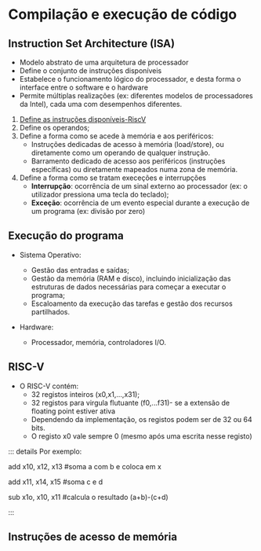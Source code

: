 # Compilação e execução de código

## Instruction Set Architecture (ISA)

- Modelo abstrato de uma arquitetura de processador
- Define o conjunto de instruções disponíveis
- Estabelece o funcionamento lógico do processador, e desta forma o interface entre o software e o hardware
- Permite múltiplas realizações (ex: diferentes modelos de processadores da Intel), cada uma com desempenhos diferentes.

1. [Define as instruções disponíveis-RiscV](https://drive.google.com/file/d/1a4tSO8MrOxcFGxrdwuO_4-0-kBs3Ol3Q/view?usp=sharing)
2. Define os operandos;
3. Define a forma como se acede à memória e aos periféricos:
   - Instruções dedicadas de acesso à memória (load/store), ou diretamente como um operando de qualquer instrução.
   - Barramento dedicado de acesso aos periféricos (instruções específicas) ou diretamente mapeados numa zona de memória.
4. Define a forma como se tratam execeções e interrupções
   - **Interrupção**: ocorrência de um sinal externo ao processador (ex: o utilizador pressiona uma tecla do teclado);
   - **Exceção**: ocorrência de um evento especial durante a execução de um programa (ex: divisão por zero)

## Execução do programa

- Sistema Operativo:

  - Gestão das entradas e saídas;
  - Gestão da memória (RAM e disco), incluindo inicialização das estruturas de dados necessárias para começar a executar o programa;
  - Escaloamento da execução das tarefas e gestão dos recursos partilhados.

- Hardware:
  - Processador, memória, controladores I/O.

## RISC-V

- O RISC-V contém:
  - 32 registos inteiros (x0,x1,...,x31);
  - 32 registos para virgula flutuante (f0,...f31)- se a extensão de floating point estiver ativa
  - Dependendo da implementação, os registos podem ser de 32 ou 64 bits.
  - O registo x0 vale sempre 0 (mesmo após uma escrita nesse registo)

::: details Por exemplo:

add x10, x12, x13 #soma a com b e coloca em x

add x11, x14, x15 #soma c e d

sub x1o, x10, x11 #calcula o resultado (a+b)-(c+d)

:::

## Instruções de acesso de memória
